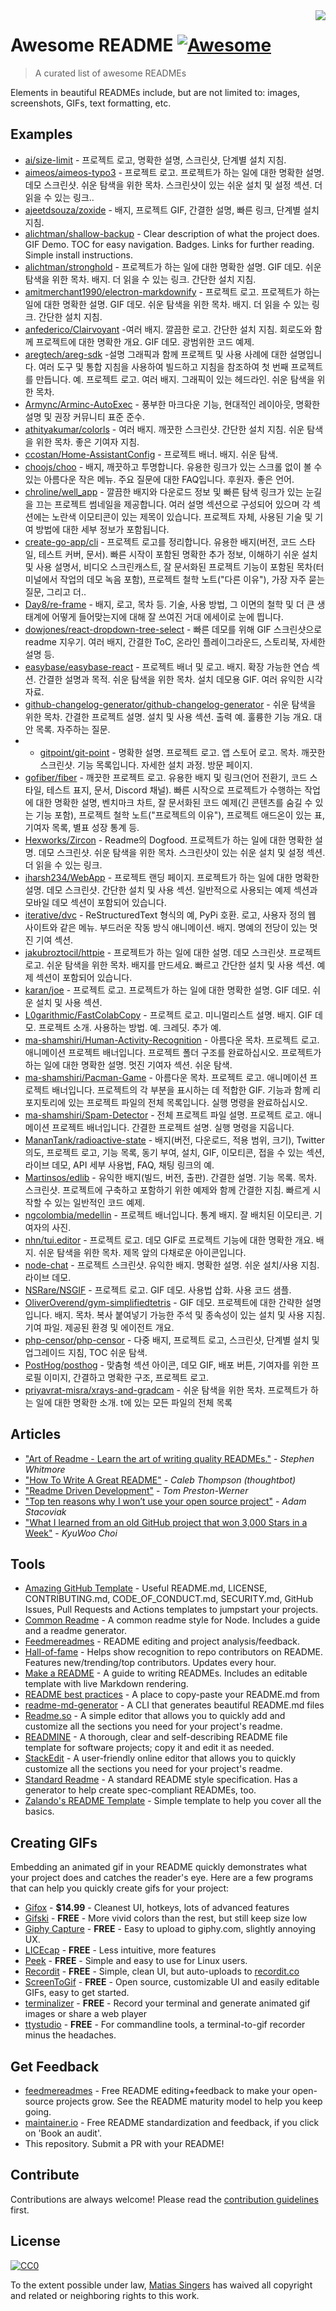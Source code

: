 <img src="icon.png" align="right" />

# Awesome README [![Awesome](https://cdn.rawgit.com/sindresorhus/awesome/d7305f38d29fed78fa85652e3a63e154dd8e8829/media/badge.svg)](https://github.com/sindresorhus/awesome#readme)
> A curated list of awesome READMEs

Elements in beautiful READMEs include, but are not limited to: images, screenshots, GIFs, text formatting, etc.

## Examples

- [ai/size-limit](https://github.com/ai/size-limit#readme) - 프로젝트 로고, 명확한 설명, 스크린샷, 단계별 설치 지침.
- [aimeos/aimeos-typo3](https://github.com/aimeos/aimeos-typo3#readme) - 프로젝트 로고. 프로젝트가 하는 일에 대한 명확한 설명. 데모 스크린샷. 쉬운 탐색을 위한 목차. 스크린샷이 있는 쉬운 설치 및 설정 섹션. 더 읽을 수 있는 링크..
- [ajeetdsouza/zoxide](https://github.com/ajeetdsouza/zoxide#readme) - 배지, 프로젝트 GIF, 간결한 설명, 빠른 링크, 단계별 설치 지침.
- [alichtman/shallow-backup](https://github.com/alichtman/shallow-backup#readme) - Clear description of what the project does. GIF Demo. TOC for easy navigation. Badges. Links for further reading. Simple install instructions.
- [alichtman/stronghold](https://github.com/alichtman/stronghold#readme) - 프로젝트가 하는 일에 대한 명확한 설명. GIF 데모. 쉬운 탐색을 위한 목차. 배지. 더 읽을 수 있는 링크. 간단한 설치 지침.
- [amitmerchant1990/electron-markdownify](https://github.com/amitmerchant1990/electron-markdownify#readme) - 프로젝트 로고. 프로젝트가 하는 일에 대한 명확한 설명. GIF 데모. 쉬운 탐색을 위한 목차. 배지. 더 읽을 수 있는 링크. 간단한 설치 지침.
- [anfederico/Clairvoyant](https://github.com/anfederico/Clairvoyant#readme) -여러 배지. 깔끔한 로고. 간단한 설치 지침. 회로도와 함께 프로젝트에 대한 명확한 개요. GIF 데모. 광범위한 코드 예제.
- [aregtech/areg-sdk](https://github.com/aregtech/areg-sdk#readme) -설명 그래픽과 함께 프로젝트 및 사용 사례에 대한 설명입니다. 여러 도구 및 통합 지침을 사용하여 빌드하고 지침을 참조하여 첫 번째 프로젝트를 만듭니다. 예. 프로젝트 로고. 여러 배지. 그래픽이 있는 헤드라인. 쉬운 탐색을 위한 목차.
- [Armync/Arminc-AutoExec](https://github.com/ArmynC/ArminC-AutoExec/#readme) - 풍부한 마크다운 기능, 현대적인 레이아웃, 명확한 설명 및 권장 커뮤니티 표준 준수.
- [athityakumar/colorls](https://github.com/athityakumar/colorls#readme) - 여러 배지. 깨끗한 스크린샷. 간단한 설치 지침. 쉬운 탐색을 위한 목차. 좋은 기여자 지침.
- [ccostan/Home-AssistantConfig](https://github.com/CCOSTAN/Home-AssistantConfig#readme) - 프로젝트 배너. 배지. 쉬운 탐색.
- [choojs/choo](https://github.com/choojs/choo#readme) - 배지, 깨끗하고 투명합니다. 유용한 링크가 있는 스크롤 없이 볼 수 있는 아름다운 작은 메뉴. 주요 질문에 대한 FAQ입니다. 후원자. 좋은 언어.
- [chroline/well_app](https://github.com/chroline/well_app#readme) - 깔끔한 배지와 다운로드 정보 및 빠른 탐색 링크가 있는 눈길을 끄는 프로젝트 썸네일을 제공합니다. 여러 설명 섹션으로 구성되어 있으며 각 섹션에는 노란색 이모티콘이 있는 제목이 있습니다. 프로젝트 자체, 사용된 기술 및 기여 방법에 대한 세부 정보가 포함됩니다.
- [create-go-app/cli](https://github.com/create-go-app/cli#readme) - 프로젝트 로고를 정리합니다. 유용한 배지(버전, 코드 스타일, 테스트 커버, 문서). 빠른 시작이 포함된 명확한 추가 정보, 이해하기 쉬운 설치 및 사용 설명서, 비디오 스크린캐스트, 잘 문서화된 프로젝트 기능이 포함된 목차(터미널에서 작업의 데모 녹음 포함), 프로젝트 철학 노트("다른 이유"), 가장 자주 묻는 질문, 그리고 더..
- [Day8/re-frame](https://github.com/Day8/re-frame#readme) - 배지, 로고, 목차 등. 기술, 사용 방법, 그 이면의 철학 및 더 큰 생태계에 어떻게 들어맞는지에 대해 잘 쓰여진 거대 에세이로 눈에 띕니다.
- [dowjones/react-dropdown-tree-select](https://github.com/dowjones/react-dropdown-tree-select#readme) - 빠른 데모를 위해 GIF 스크린샷으로 readme 지우기. 여러 배지, 간결한 ToC, 온라인 플레이그라운드, 스토리북, 자세한 설명 등.
- [easybase/easybase-react](https://github.com/easybase/easybase-react#readme) - 프로젝트 배너 및 로고. 배지. 확장 가능한 연습 섹션. 간결한 설명과 목적. 쉬운 탐색을 위한 목차. 설치 데모용 GIF. 여러 유익한 시각 자료.
- [github-changelog-generator/github-changelog-generator](https://github.com/github-changelog-generator/github-changelog-generator#readme) - 쉬운 탐색을 위한 목차. 간결한 프로젝트 설명. 설치 및 사용 섹션. 출력 예. 훌륭한 기능 개요. 대안 목록. 자주하는 질문.
- - [gitpoint/git-point](https://github.com/gitpoint/git-point#readme) - 명확한 설명. 프로젝트 로고. 앱 스토어 로고. 목차. 깨끗한 스크린샷. 기능 목록입니다. 자세한 설치 과정. 방문 페이지.
- [gofiber/fiber](https://github.com/gofiber/fiber#readme) - 깨끗한 프로젝트 로고. 유용한 배지 및 링크(언어 전환기, 코드 스타일, 테스트 표지, 문서, Discord 채널). 빠른 시작으로 프로젝트가 수행하는 작업에 대한 명확한 설명, 벤치마크 차트, 잘 문서화된 코드 예제(긴 콘텐츠를 숨길 수 있는 기능 포함), 프로젝트 철학 노트("프로젝트의 이유"), 프로젝트 애드온이 있는 표, 기여자 목록, 별표 성장 통계 등.
- [Hexworks/Zircon](https://github.com/Hexworks/zircon#readme) - Readme의 Dogfood. 프로젝트가 하는 일에 대한 명확한 설명. 데모 스크린샷. 쉬운 탐색을 위한 목차. 스크린샷이 있는 쉬운 설치 및 설정 섹션. 더 읽을 수 있는 링크.
- [iharsh234/WebApp](https://github.com/iharsh234/WebApp#readme) - 프로젝트 랜딩 페이지. 프로젝트가 하는 일에 대한 명확한 설명. 데모 스크린샷. 간단한 설치 및 사용 섹션. 일반적으로 사용되는 예제 섹션과 모바일 데모 섹션이 포함되어 있습니다.
- [iterative/dvc](https://github.com/iterative/dvc#readme) - ReStructuredText 형식의 예, PyPi 호환. 로고, 사용자 정의 웹 사이트와 같은 메뉴. 부드러운 작동 방식 애니메이션. 배지. 명예의 전당이 있는 멋진 기여 섹션.
- [jakubroztocil/httpie](https://github.com/jakubroztocil/httpie#readme) - 프로젝트가 하는 일에 대한 설명. 데모 스크린샷. 프로젝트 로고. 쉬운 탐색을 위한 목차. 배지를 만드세요. 빠르고 간단한 설치 및 사용 섹션. 예제 섹션이 포함되어 있습니다.
- [karan/joe](https://github.com/karan/joe#readme) - 프로젝트 로고. 프로젝트가 하는 일에 대한 명확한 설명. GIF 데모. 쉬운 설치 및 사용 섹션.
- [L0garithmic/FastColabCopy](https://github.com/L0garithmic/FastColabCopy#readme) - 프로젝트 로고. 미니멀리스트 설명. 배지. GIF 데모. 프로젝트 소개. 사용하는 방법. 예. 크레딧. 추가 예.
- [ma-shamshiri/Human-Activity-Recognition](https://github.com/ma-shamshiri/Human-Activity-Recognition#readme) - 아름다운 목차. 프로젝트 로고. 애니메이션 프로젝트 배너입니다. 프로젝트 폴더 구조를 완료하십시오. 프로젝트가 하는 일에 대한 명확한 설명. 멋진 기여자 섹션. 쉬운 탐색.
- [ma-shamshiri/Pacman-Game](https://github.com/ma-shamshiri/Pacman-Game#readme) - 아름다운 목차. 프로젝트 로고. 애니메이션 프로젝트 배너입니다. 프로젝트의 각 부분을 표시하는 데 적합한 GIF. 기능과 함께 리포지토리에 있는 프로젝트 파일의 전체 목록입니다. 실행 명령을 완료하십시오.
- [ma-shamshiri/Spam-Detector](https://github.com/ma-shamshiri/Spam-Detector#readme) - 전체 프로젝트 파일 설명. 프로젝트 로고. 애니메이션 프로젝트 배너입니다. 간결한 프로젝트 설명. 실행 명령을 지웁니다.
- [MananTank/radioactive-state](https://github.com/MananTank/radioactive-state#readme) - 배지(버전, 다운로드, 적용 범위, 크기), Twitter 의도, 프로젝트 로고, 기능 목록, 동기 부여, 설치, GIF, 이모티콘, 접을 수 있는 섹션, 라이브 데모, API 세부 사용법, FAQ, 채팅 링크의 예.
- [Martinsos/edlib](https://github.com/Martinsos/edlib#readme) - 유익한 배지(빌드, 버전, 출판). 간결한 설명. 기능 목록. 목차. 스크린샷. 프로젝트에 구축하고 포함하기 위한 예제와 함께 간결한 지침. 빠르게 시작할 수 있는 일반적인 코드 예제.
- [ngcolombia/medellin](https://github.com/ngcolombia/medellin#readme) - 프로젝트 배너입니다. 통계 배지. 잘 배치된 이모티콘. 기여자의 사진.
- [nhn/tui.editor](https://github.com/nhn/tui.editor#readme) - 프로젝트 로고. 데모 GIF로 프로젝트 기능에 대한 명확한 개요. 배지. 쉬운 탐색을 위한 목차. 제목 앞의 다채로운 아이콘입니다.
- [node-chat](https://github.com/IgorAntun/node-chat#readme) - 프로젝트 스크린샷. 유익한 배지. 명확한 설명. 쉬운 설치/사용 지침. 라이브 데모.
- [NSRare/NSGIF](https://github.com/NSRare/NSGIF#readme) - 프로젝트 로고. GIF 데모. 사용법 삽화. 사용 코드 샘플.
- [OliverOverend/gym-simplifiedtetris](https://github.com/OliverOverend/gym-simplifiedtetris#readme) - GIF 데모. 프로젝트에 대한 간략한 설명입니다. 배지. 목차. 복사 붙여넣기 가능한 주석 및 종속성이 있는 설치 및 사용 지침. 기여 파일. 제공된 환경 및 에이전트 개요.
- [php-censor/php-censor](https://github.com/php-censor/php-censor#readme) - 다중 배지, 프로젝트 로고, 스크린샷, 단계별 설치 및 업그레이드 지침, TOC 쉬운 탐색.
- [PostHog/posthog](https://github.com/PostHog/posthog#readme) - 맞춤형 섹션 아이콘, 데모 GIF, 배포 버튼, 기여자를 위한 프로필 이미지, 간결하고 명확한 구조, 프로젝트 로고.
- [priyavrat-misra/xrays-and-gradcam](https://github.com/priyavrat-misra/xrays-and-gradcam#readme) - 쉬운 탐색을 위한 목차. 프로젝트가 하는 일에 대한 명확한 소개. t에 있는 모든 파일의 전체 목록

## Articles

- ["Art of Readme - Learn the art of writing quality READMEs."](https://github.com/noffle/art-of-readme#readme) - *Stephen Whitmore*
- ["How To Write A Great README"](https://thoughtbot.com/blog/how-to-write-a-great-readme) - *Caleb Thompson (thoughtbot)*
- ["Readme Driven Development"](https://tom.preston-werner.com/2010/08/23/readme-driven-development.html) - *Tom Preston-Werner*
- ["Top ten reasons why I won’t use your open source project"](https://changelog.com/posts/top-ten-reasons-why-i-wont-use-your-open-source-project) - *Adam Stacoviak*
- ["What I learned from an old GitHub project that won 3,000 Stars in a Week"](https://www.freecodecamp.org/news/what-i-learned-from-an-old-github-project-that-won-3-000-stars-in-a-week-628349a5ee14/) - *KyuWoo Choi*

## Tools

- [Amazing GitHub Template](https://github.com/dec0dOS/amazing-github-template#readme) - Useful README.md, LICENSE, CONTRIBUTING.md, CODE_OF_CONDUCT.md, SECURITY.md, GitHub Issues, Pull Requests and Actions templates to jumpstart your projects.
- [Common Readme](https://github.com/noffle/common-readme#readme) - A common readme style for Node. Includes a guide and a readme generator.
- [Feedmereadmes](https://github.com/lappleapple/feedmereadmes#readme) - README editing and project analysis/feedback.
- [Hall-of-fame](https://github.com/sourcerer-io/hall-of-fame#readme) - Helps show recognition to repo contributors on README. Features new/trending/top contributors. Updates every hour.
- [Make a README](https://www.makeareadme.com/) - A guide to writing READMEs. Includes an editable template with live Markdown rendering.
- [README best practices](https://github.com/jehna/readme-best-practices#readme) - A place to copy-paste your README.md from
- [readme-md-generator](https://github.com/kefranabg/readme-md-generator#readme) - A CLI that generates beautiful README.md files
- [Readme.so](https://readme.so/) - A simple editor that allows you to quickly add and customize all the sections you need for your project's readme.
- [READMINE](https://github.com/mhucka/readmine) - A thorough, clear and self-describing README file template for software projects; copy it and edit it as needed.
- [StackEdit](https://stackedit.io/) - A user-friendly online editor that allows you to quickly customize all the sections you need for your project's readme.
- [Standard Readme](https://github.com/RichardLitt/standard-readme#readme) - A standard README style specification. Has a generator to help create spec-compliant READMEs, too.
- [Zalando's README Template](https://github.com/zalando/zalando-howto-open-source/blob/master/READMEtemplate.md#readme) - Simple template to help you cover all the basics.

## Creating GIFs

Embedding an animated gif in your README quickly demonstrates what your project does and catches the reader's eye. Here are a few programs that can help you quickly create gifs for your project:

- [Gifox](https://gifox.io) - **$14.99** - Cleanest UI, hotkeys, lots of advanced features
- [Gifski](https://github.com/sindresorhus/Gifski#readme) - **FREE** - More vivid colors than the rest, but still keep size low
- [Giphy Capture](https://giphy.com/apps/giphycapture) - **FREE** - Easy to upload to giphy.com, slightly annoying UX.
- [LICEcap](https://www.cockos.com/licecap/) - **FREE** - Less intuitive, more features
- [Peek](https://github.com/phw/peek#readme) - **FREE** - Simple and easy to use for Linux users.
- [Recordit](https://recordit.co/) - **FREE** - Simple, clean UI, but auto-uploads to [recordit.co](https://recordit.co/)
- [ScreenToGif](https://github.com/NickeManarin/ScreenToGif/) - **FREE** - Open source, customizable UI and easily editable GIFs, easy to get started.
- [terminalizer](https://github.com/faressoft/terminalizer) - **FREE** - Record your terminal and generate animated gif images or share a web player
- [ttystudio](https://github.com/chjj/ttystudio#readme) - **FREE** - For commandline tools, a terminal-to-gif recorder minus the headaches.

## Get Feedback

- [feedmereadmes](https://github.com/LappleApple/feedmereadmes#readme) - Free README editing+feedback to make your open-source projects grow. See the README maturity model to help you keep going.
- [maintainer.io](https://maintainer.io/) - Free README standardization and feedback, if you click on 'Book an audit'.
- This repository. Submit a PR with your README!

## Contribute

Contributions are always welcome!
Please read the [contribution guidelines](contributing.md) first.

## License

[![CC0](https://licensebuttons.net/p/zero/1.0/88x31.png)](https://creativecommons.org/publicdomain/zero/1.0/)

To the extent possible under law, [Matias Singers](https://mts.io) has waived all copyright and related or neighboring rights to this work.
